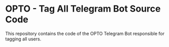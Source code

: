 # OPTO - Tag All Telegram Bot Source Code

This repository contains the code of the OPTO Telegram Bot responsible for tagging all users.